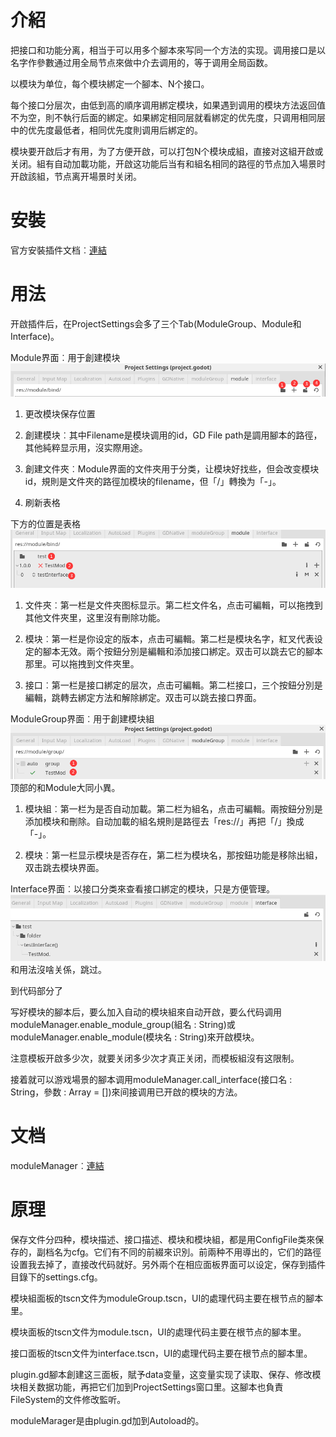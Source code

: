 ﻿# 介紹
把接口和功能分离，相当于可以用多个腳本來写同一个方法的实现。调用接口是以名字作參數通过用全局节点來做中介去调用的，等于调用全局函数。

以模块为单位，每个模块綁定一个腳本、N个接口。

每个接口分层次，由低到高的順序调用綁定模块，如果遇到调用的模块方法返回值不为空，則不執行后面的綁定。如果綁定相同层就看綁定的优先度，只调用相同层中的优先度最低者，相同优先度則调用后綁定的。

模块要开啟后才有用，为了方便开啟，可以打包N个模块成組，直接对这組开啟或关闭。組有自动加載功能，开啟这功能后当有和組名相同的路徑的节点加入場景时开啟該組，节点离开場景时关闭。


# 安裝
官方安裝插件文档︰[連結](https://docs.godotengine.org/en/stable/tutorials/plugins/editor/installing_plugins.html)


# 用法
开啟插件后，在ProjectSettings会多了三个Tab(ModuleGroup、Module和Interface)。

Module界面︰用于創建模块
![](screenshot/modulePanel1.png)

1. 更改模块保存位置

2. 創建模块︰其中Filename是模块调用的id，GD File path是調用腳本的路徑，其他純粹显示用，沒实際用途。

3. 創建文件夾︰Module界面的文件夾用于分类，让模块好找些，但会改变模块id，規則是文件夾的路徑加模块的filename，但「/」轉換为「-」。

4. 刷新表格

下方的位置是表格
![](screenshot/modulePanel2.png)

1. 文件夾︰第一栏是文件夾图标显示。第二栏文件名，点击可編輯，可以拖拽到其他文件夾里，这里沒有刪除功能。

2. 模块︰第一栏是你设定的版本，点击可編輯。第二栏是模块名字，紅叉代表设定的腳本无效。兩个按鈕分別是編輯和添加接口綁定。双击可以跳去它的腳本那里。可以拖拽到文件夾里。

3. 接口︰第一栏是接口綁定的层次，点击可編輯。第二栏接口，三个按鈕分別是編輯，跳轉去綁定方法和解除綁定。双击可以跳去接口界面。

ModuleGroup界面︰用于創建模块組
![](screenshot/moduleGroupPanel.png)
顶部的和Module大同小異。

1. 模块組︰第一栏为是否自动加載。第二栏为組名，点击可編輯。兩按鈕分別是添加模块和刪除。自动加載的組名規則是路徑去「res://」再把「/」換成「-」。

2. 模块︰第一栏显示模块是否存在，第二栏为模块名，那按鈕功能是移除出組，双击跳去模块界面。

Interface界面︰以接口分类來查看接口綁定的模块，只是方便管理。
![](screenshot/interfacePanel.png)
和用法沒啥关係，跳过。

到代码部分了

写好模块的腳本后，要么加入自动的模块組來自动开啟，要么代码调用moduleManager.enable_module_group(組名 : String)或moduleManager.enable_module(模块名 : String)來开啟模块。

注意模板开啟多少次，就要关闭多少次才真正关闭，而模板組沒有这限制。

接着就可以游戏場景的腳本调用moduleManager.call_interface(接口名 : String，參数 : Array = [])來间接调用已开啟的模块的方法。


# 文档
moduleManager︰[連結](https://shimo.im/docs/Qcx9q68VJ8TKpKcp/)


# 原理
保存文件分四种，模块描述、接口描述、模块和模块組，都是用ConfigFile类來保存的，副档名为cfg。它们有不同的前綴來识別。前兩种不用導出的，它们的路徑设置我去掉了，直接改代码就好。另外兩个在相应面板界面可以设定，保存到插件目錄下的settings.cfg。

模块組面板的tscn文件为moduleGroup.tscn，UI的處理代码主要在根节点的腳本里。

模块面板的tscn文件为module.tscn，UI的處理代码主要在根节点的腳本里。

接口面板的tscn文件为interface.tscn，UI的處理代码主要在根节点的腳本里。

plugin.gd腳本創建这三面板，賦予data变量，这变量实现了读取、保存、修改模块相关数据功能，再把它们加到ProjectSettings窗口里。这腳本也負責FileSystem的文件修改監听。

moduleMarager是由plugin.gd加到Autoload的。
